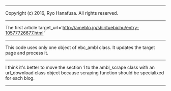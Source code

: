 --------------------------------------------------------------------------------
Copyright (c) 2016, Ryo Hanafusa.
All rights reserved.

--------------------------------------------------------------------------------
The first article
target_url='http://ameblo.jp/shirituebichu/entry-10577726677.html'

--------------------------------------------------------------------------------
This code uses only one object of ebc_ambl class. It updates the
target page and process it.



--------------------------------------------------------------------------------
I think it's better to move the section 1 to the ambl_scrape class
with an url_download class object because scraping function should be
specialixed for each blog.

--------------------------------------------------------------------------------